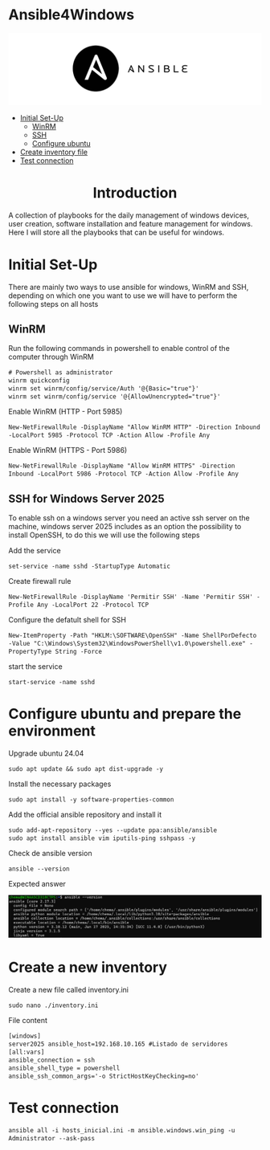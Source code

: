 # Ansible4Windows
![Ansible Logo](./images/ansible-1.jpg)

- [Initial Set-Up](#initial-set-up)
  - [WinRM](#winrm)
  - [SSH](#ssh-for-windows-server-2025)
  - [Configure ubuntu](#configure-ubuntu-and-prepare-the-environment)
- [Create inventory file](#create-a-new-inventory)
- [Test connection](#test-connection)

<div align="center">
<h1> Introduction</h1>
</div>

A collection of playbooks for the daily management of windows devices, user creation, software installation and feature management for windows. Here I will store all the playbooks that can be useful for windows.

# Initial Set-Up
There are mainly two ways to use ansible for windows, WinRM and SSH, depending on which one you want to use we will have to perform the following steps on all hosts

## WinRM
Run the following commands in powershell to enable control of the computer through WinRM

```shell
# Powershell as administrator
winrm quickconfig
winrm set winrm/config/service/Auth '@{Basic="true"}'
winrm set winrm/config/service '@{AllowUnencrypted="true"}'

```
Enable WinRM (HTTP - Port 5985)
```shell
New-NetFirewallRule -DisplayName "Allow WinRM HTTP" -Direction Inbound -LocalPort 5985 -Protocol TCP -Action Allow -Profile Any
```

Enable WinRM (HTTPS - Port 5986)
```shell
New-NetFirewallRule -DisplayName "Allow WinRM HTTPS" -Direction Inbound -LocalPort 5986 -Protocol TCP -Action Allow -Profile Any
```


## SSH for Windows Server 2025
To enable ssh on a windows server you need an active ssh server on the machine, windows server 2025 includes as an option the possibility to install OpenSSH, to do this we will use the following steps

Add the service
```shell
set-service -name sshd -StartupType Automatic
```
Create firewall rule
```shell
New-NetFirewallRule -DisplayName 'Permitir SSH' -Name 'Permitir SSH' -Profile Any -LocalPort 22 -Protocol TCP
```
Configure the defatult shell for SSH
```shell
New-ItemProperty -Path "HKLM:\SOFTWARE\OpenSSH" -Name ShellPorDefecto -Value "C:\Windows\System32\WindowsPowerShell\v1.0\powershell.exe" -PropertyType String -Force
```
start the service
```shell
start-service -name sshd
```

# Configure ubuntu and prepare the environment

Upgrade ubuntu 24.04
```shell
sudo apt update && sudo apt dist-upgrade -y
```
Install the necessary packages
```shell
sudo apt install -y software-properties-common
```
Add the official ansible repository and install it
```shell
sudo add-apt-repository --yes --update ppa:ansible/ansible
sudo apt install ansible vim iputils-ping sshpass -y
```
Check de ansible version
```shell
ansible --version
```
Expected answer

![Ansible --version](./images/ansible-version.png)

# Create a new inventory

Create a new file called inventory.ini
```shell
sudo nano ./inventory.ini
```

File content
```shell
[windows]
server2025 ansible_host=192.168.10.165 #Listado de servidores
[all:vars]
ansible_connection = ssh
ansible_shell_type = powershell
ansible_ssh_common_args='-o StrictHostKeyChecking=no'
```
# Test connection

```shell
ansible all -i hosts_inicial.ini -m ansible.windows.win_ping -u Administrator --ask-pass
```